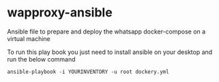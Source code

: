 # wapproxy-ansible
Ansible file to prepare and deploy the whatsapp docker-compose on a virtual machine

To run this play book you just need to install ansible on your desktop and run the below command

`ansible-playbook -i YOURINVENTORY -u root dockery.yml`
